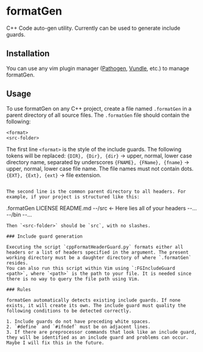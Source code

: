 # formatGen
C++ Code auto-gen utility. Currently can be used to generate include guards.

## Installation

You can use any vim plugin manager ([Pathogen](https://github.com/tpope/vim-pathogen), [Vundle](https://github.com/VundleVim/Vundle.vim), etc.) to manage formatGen.

## Usage

To use formatGen on any C++ project, create a file named `.formatGen` in a parent directory of all source files. The `.formatGen` file should contain the following:
```
<format>
<src-folder>
```
The first line `<format>` is the style of the include guards. The following tokens will be replaced:
`{DIR}, {Dir}, {dir}` -> upper, normal, lower case directory name, separated by underscores
`{FNAME}, {FName}, {fname}` -> upper, normal, lower case file name. The file names must not contain dots.
`{EXT}, {Ext}, {ext}` -> file extension.
```

The second line is the common parent directory to all headers. For example, if your project is structured like this:
```
.formatGen
LICENSE
README.md
--/src <- Here lies all of your headers
--...
--/bin
--...
```
Then `<src-folder>` should be `src`, with no slashes.

### Include guard generation

Executing the script `cppFormatHeaderGuard.py` formats either all headers or a list of headers specified in the argument. The present working directory must be a daughter directory of where `.formatGen` resides.
You can also run this script within Vim using `:FGIncludeGuard <path>`, where `<path>` is the path to your file. It is needed since there is no way to query the file path using Vim.

### Rules

formatGen automatically detects existing include guards. If none exists, it will create its own. The include guard must quality the following conditions to be detected correctly.

1. Include guards do not have preceding white spaces.
2. `#define` and `#ifndef` must be on adjacent lines.
3. If there are preprocessor commands that look like an include guard, they will be identified as an include guard and problems can occur. Maybe I will fix this in the future.
